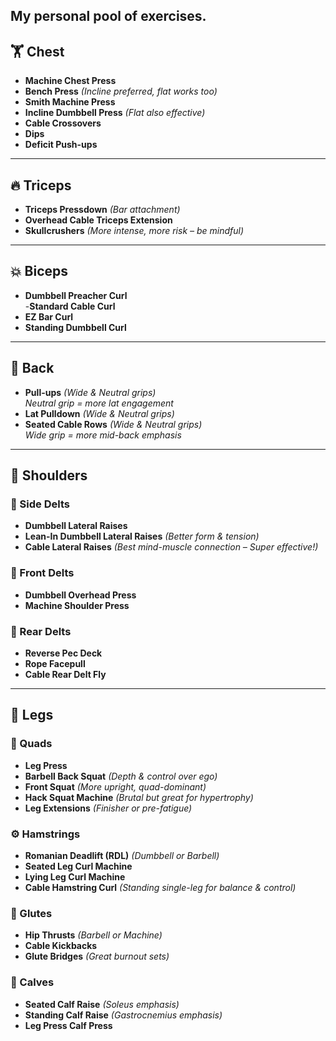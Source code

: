 ## My personal pool of exercises.

## 🏋️ Chest
- **Machine Chest Press**  
- **Bench Press** *(Incline preferred, flat works too)*  
- **Smith Machine Press**  
- **Incline Dumbbell Press** *(Flat also effective)*  
- **Cable Crossovers**  
- **Dips**  
- **Deficit Push-ups**  

---

## 🔥 Triceps
- **Triceps Pressdown** *(Bar attachment)*  
- **Overhead Cable Triceps Extension**  
- **Skullcrushers** *(More intense, more risk – be mindful)*  

---

## 💥 Biceps
- **Dumbbell Preacher Curl**  
-**Standard Cable Curl**
- **EZ Bar Curl**  
- **Standing Dumbbell Curl**  

---

## 🐉 Back
- **Pull-ups** *(Wide & Neutral grips)*  
  _Neutral grip = more lat engagement_  
- **Lat Pulldown** *(Wide & Neutral grips)*  
- **Seated Cable Rows** *(Wide & Neutral grips)*  
  _Wide grip = more mid-back emphasis_  

---

## 🧱 Shoulders

### 🧩 Side Delts
- **Dumbbell Lateral Raises**  
- **Lean-In Dumbbell Lateral Raises** *(Better form & tension)*  
- **Cable Lateral Raises** *(Best mind-muscle connection – Super effective!)*  

### 🔰 Front Delts
- **Dumbbell Overhead Press**  
- **Machine Shoulder Press**  

### 🎯 Rear Delts
- **Reverse Pec Deck**  
- **Rope Facepull**  
- **Cable Rear Delt Fly**  

---

## 🦵 Legs

### 🔩 Quads
- **Leg Press**  
- **Barbell Back Squat** *(Depth & control over ego)*  
- **Front Squat** *(More upright, quad-dominant)*  
- **Hack Squat Machine** *(Brutal but great for hypertrophy)*  
- **Leg Extensions** *(Finisher or pre-fatigue)*  

### ⚙️ Hamstrings
- **Romanian Deadlift (RDL)** *(Dumbbell or Barbell)*  
- **Seated Leg Curl Machine**  
- **Lying Leg Curl Machine**  
- **Cable Hamstring Curl** *(Standing single-leg for balance & control)*  

### 🚧 Glutes
- **Hip Thrusts** *(Barbell or Machine)*  
- **Cable Kickbacks**  
- **Glute Bridges** *(Great burnout sets)*  

### 🧍 Calves
- **Seated Calf Raise** *(Soleus emphasis)*  
- **Standing Calf Raise** *(Gastrocnemius emphasis)*  
- **Leg Press Calf Press**
